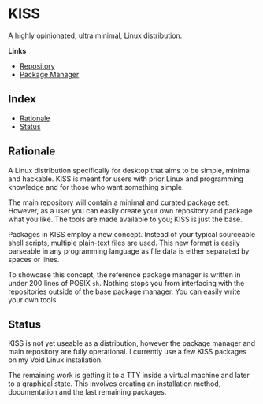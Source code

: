 # KISS

A highly opinionated, ultra minimal, Linux distribution.

**Links**

- [Repository](https://github.com/kissx/packages)
- [Package Manager](https://github.com/kissx/kiss)


## Index

<!-- vim-markdown-toc GFM -->

* [Rationale](#rationale)
* [Status](#status)

<!-- vim-markdown-toc -->

## Rationale

A Linux distribution specifically for desktop that aims to be simple, minimal and hackable. KISS is meant for users with prior Linux and programming knowledge and for those who want something simple.

The main repository will contain a minimal and curated package set. However, as a user you can easily create your own repository and package what you like. The tools are made available to you; KISS is just the base.

Packages in KISS employ a new concept. Instead of your typical sourceable shell scripts, multiple plain-text files are used. This new format is easily parseable in any programming language as file data is either separated by spaces or lines.

To showcase this concept, the reference package manager is written in under 200 lines of POSIX `sh`. Nothing stops you from interfacing with the repositories outside of the base package manager. You can easily write your own tools.

## Status

KISS is not yet useable as a distribution, however the package manager and main repository are fully operational. I currently use a few KISS packages on my Void Linux installation.

The remaining work is getting it to a TTY inside a virtual machine and later to a graphical state. This involves creating an installation method, documentation and the last remaining packages.
